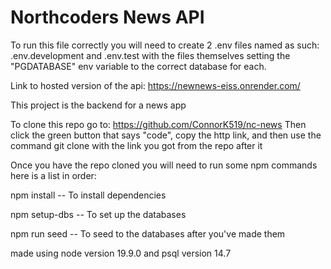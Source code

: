 # Northcoders News API

To run this file correctly you will need to create 2 .env files named as such: .env.development and .env.test with the files themselves setting the "PGDATABASE" env variable to the correct database for each.

Link to hosted version of the api: https://newnews-eiss.onrender.com/

This project is the backend for a news app

To clone this repo go to: https://github.com/ConnorK519/nc-news Then click the green button that says "code", copy the http link, and then use the command git clone with the link you got from the repo after it

Once you have the repo cloned you will need to run some npm commands here is a list in order:

npm install -- To install dependencies

npm setup-dbs -- To set up the databases

npm run seed -- To seed to the databases after you've made them

made using node version 19.9.0 and psql version 14.7
